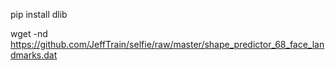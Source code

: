 pip install dlib

wget -nd https://github.com/JeffTrain/selfie/raw/master/shape_predictor_68_face_landmarks.dat